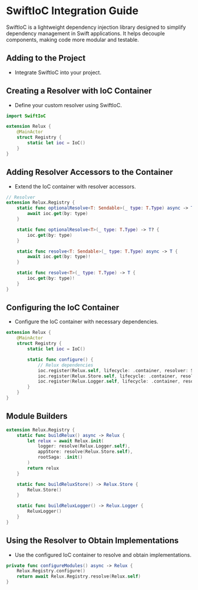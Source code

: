 # SwiftIoC Integration Guide

SwiftIoC is a lightweight dependency injection library designed to simplify dependency management in Swift applications. It helps decouple components, making code more modular and testable.

## Adding to the Project

- Integrate SwiftIoC into your project.

## Creating a Resolver with IoC Container

- Define your custom resolver using SwiftIoC.

```swift
import SwiftIoC

extension Relux {
    @MainActor
    struct Registry {
        static let ioc = IoC()
    }
}
```

## Adding Resolver Accessors to the Container

- Extend the IoC container with resolver accessors.

```swift
// Resolver
extension Relux.Registry {
    static func optionalResolve<T: Sendable>(_ type: T.Type) async -> T? where T.Type: Sendable {
        await ioc.get(by: type)
    }

    static func optionalResolve<T>(_ type: T.Type) -> T? {
        ioc.get(by: type)
    }

    static func resolve<T: Sendable>(_ type: T.Type) async -> T {
        await ioc.get(by: type)!
    }

    static func resolve<T>(_ type: T.Type) -> T {
        ioc.get(by: type)!
    }
}
```

## Configuring the IoC Container

- Configure the IoC container with necessary dependencies.

```swift
extension Relux {
    @MainActor
    struct Registry {
        static let ioc = IoC()

        static func configure() {
            // Relux dependencies
            ioc.register(Relux.self, lifecycle: .container, resolver: Self.buildRelux)
            ioc.register(Relux.Store.self, lifecycle: .container, resolver: Self.buildReluxStore)
            ioc.register(Relux.Logger.self, lifecycle: .container, resolver: Self.buildReluxLogger)
        }
    }
}
```

## Module Builders

```swift
extension Relux.Registry {
    static func buildRelux() async -> Relux {
        let relux = await Relux.init(
            logger: resolve(Relux.Logger.self),
            appStore: resolve(Relux.Store.self),
            rootSaga: .init()
        )
        return relux
    }

    static func buildReluxStore() -> Relux.Store {
        Relux.Store()
    }

    static func buildReluxLogger() -> Relux.Logger {
        ReluxLogger()
    }
}
```

## Using the Resolver to Obtain Implementations

- Use the configured IoC container to resolve and obtain implementations.

```swift
private func configureModules() async -> Relux {
    Relux.Registry.configure()
    return await Relux.Registry.resolve(Relux.self)
}
```


